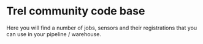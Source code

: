 # Trel community code base

Here you will find a number of jobs, sensors and their registrations that you can use in your pipeline / warehouse.


